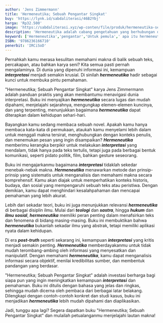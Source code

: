 ```yaml
---
author: 'Jens Zimmermann'
title: 'Hermeneutika; Sebuah Pengantar Singkat'
buy: 'https://lynk.id/sabdaliterasi/46B2Ybj'
harga: 'Rp32.500'
image: 'https://sabdaliterasi.xyz/wp-conten/file/produk/hermeneutika-sebuah-pengantar-singkat.jpg'
description: 'Hermeneutika adalah cabang pengetahuan yang berhubungan dengan interpretasi, suatu perilaku yang melekat pada kehidupan kita sehari-hari.'
keyword: ['Hermeneutika','pengantar','Untuk pemula',' apa itu hermeneutika?']
ISBN: '9786236166710'
penerbit: 'IRCiSoD'
---
```

<p>Pernahkah kamu merasa kesulitan memahami makna di balik sebuah teks, percakapan, atau bahkan karya seni? Kita semua pasti pernah mengalaminya. Di dunia yang dipenuhi informasi ini, kemampuan <em><strong>interpretasi</strong></em> menjadi semakin krusial. Di sinilah <em><strong>hermeneutika</strong></em> hadir sebagai kunci untuk membuka pintu pemahaman.</p><p>"Hermeneutika; Sebuah Pengantar Singkat" karya Jens Zimmermann adalah panduan praktis yang akan membantumu menavigasi dunia interpretasi. Buku ini menyajikan <em><strong>hermeneutika</strong></em> secara lugas dan mudah dipahami, menjelajahi sejarahnya, mengungkap elemen-elemen kuncinya, dan yang terpenting, menunjukkan bagaimana <em><strong>hermeneutika</strong></em> dapat diterapkan dalam kehidupan sehari-hari.</p><p>Bayangkan kamu sedang membaca sebuah novel. Apakah kamu hanya membaca kata-kata di permukaan, ataukah kamu menyelami lebih dalam untuk menggali makna tersirat, menghubungkan dengan konteks penulis, dan menemukan pesan yang ingin disampaikan? <em><strong>Hermeneutika</strong></em> memberimu kerangka berpikir untuk melakukan <em><strong>interpretasi</strong></em> yang mendalam, tidak hanya pada teks tertulis, tetapi juga pada berbagai bentuk komunikasi, seperti pidato politik, film, bahkan gesture seseorang.</p><p>Buku ini mengajarkanmu bagaimana <em><strong>interpretasi</strong></em> tidaklah sekedar menebak-nebak makna. <em><strong>Hermeneutika</strong></em> menawarkan metode dan prinsip-prinsip yang sistematis untuk menganalisis dan memahami makna secara komprehensif. Kamu akan diajak untuk memperhatikan konteks historis, budaya, dan sosial yang mempengaruhi sebuah teks atau peristiwa. Dengan demikian, kamu dapat menghindari kesalahpahaman dan mencapai pemahaman yang lebih akurat.</p><p>Lebih dari sekadar teori, buku ini juga menunjukkan relevansi <em><strong>hermeneutika</strong></em> di berbagai disiplin ilmu. Mulai dari <em><strong>teologi</strong></em> dan <em><strong>sastra</strong></em>, hingga <em><strong>hukum</strong></em> dan <em><strong>ilmu sosial</strong></em>, <em><strong>hermeneutika</strong></em> memiliki peran penting dalam menafsirkan teks dan fenomena di bidang masing-masing. Buku ini membuktikan bahwa <em><strong>hermeneutika</strong></em> bukanlah sekadar ilmu yang abstrak, tetapi memiliki aplikasi nyata dalam kehidupan.</p><p>Di era <em><strong>post-truth</strong></em> seperti sekarang ini, kemampuan <em><strong>interpretasi</strong></em> yang kritis menjadi semakin penting. <em><strong>Hermeneutika</strong></em> memberdayakanmu untuk tidak mudah terombang-ambing oleh informasi yang menyesatkan dan manipulatif. Dengan memahami <em><strong>hermeneutika</strong></em>, kamu dapat menganalisis informasi secara objektif, menilai kredibilitas sumber, dan membentuk pandangan yang berdasar.</p><p>"Hermeneutika; Sebuah Pengantar Singkat" adalah investasi berharga bagi siapa pun yang ingin meningkatkan kemampuan <em><strong>interpretasi</strong></em> dan pemahaman. Buku ini ditulis dengan bahasa yang jelas dan ringkas, sehingga mudah dicerna oleh pembaca dari berbagai latar belakang. Dilengkapi dengan contoh-contoh konkret dan studi kasus, buku ini menjadikan <em><strong>hermeneutika</strong></em> lebih mudah dipahami dan diaplikasikan.</p><p>Jadi, tunggu apa lagi? Segera dapatkan buku "Hermeneutika; Sebuah Pengantar Singkat" dan mulailah petualanganmu menjelajahi lautan makna!</p>

